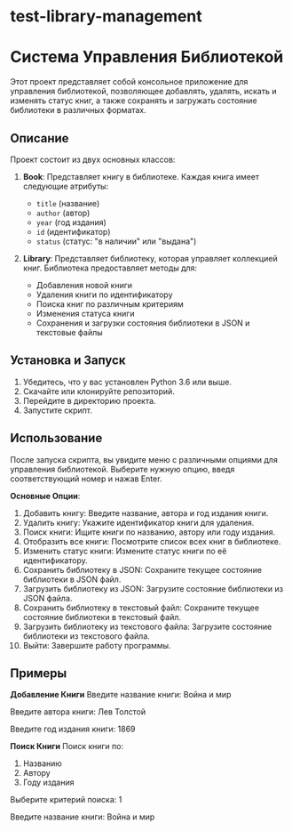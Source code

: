 # test-library-management
# Система Управления Библиотекой

Этот проект представляет собой консольное приложение для управления библиотекой, позволяющее добавлять, удалять, искать и изменять статус книг, а также сохранять и загружать состояние библиотеки в различных форматах.

## Описание

Проект состоит из двух основных классов:

1. **Book**: Представляет книгу в библиотеке. Каждая книга имеет следующие атрибуты:
   - `title` (название)
   - `author` (автор)
   - `year` (год издания)
   - `id` (идентификатор)
   - `status` (статус: "в наличии" или "выдана")

2. **Library**: Представляет библиотеку, которая управляет коллекцией книг. Библиотека предоставляет методы для:
   - Добавления новой книги
   - Удаления книги по идентификатору
   - Поиска книг по различным критериям
   - Изменения статуса книги
   - Сохранения и загрузки состояния библиотеки в JSON и текстовые файлы

## Установка и Запуск

1. Убедитесь, что у вас установлен Python 3.6 или выше.
2. Скачайте или клонируйте репозиторий.
3. Перейдите в директорию проекта.
4. Запустите скрипт.

## Использование
После запуска скрипта, вы увидите меню с различными опциями для управления библиотекой. Выберите нужную опцию, введя соответствующий номер и нажав Enter.

**Основные Опции**:
1. Добавить книгу: Введите название, автора и год издания книги.
2. Удалить книгу: Укажите идентификатор книги для удаления.
3. Поиск книги: Ищите книги по названию, автору или году издания.
4. Отобразить все книги: Посмотрите список всех книг в библиотеке.
5. Изменить статус книги: Измените статус книги по её идентификатору.
6. Сохранить библиотеку в JSON: Сохраните текущее состояние библиотеки в JSON файл.
7. Загрузить библиотеку из JSON: Загрузите состояние библиотеки из JSON файла.
8. Сохранить библиотеку в текстовый файл: Сохраните текущее состояние библиотеки в текстовый файл.
9. Загрузить библиотеку из текстового файла: Загрузите состояние библиотеки из текстового файла.
10. Выйти: Завершите работу программы.

## Примеры

**Добавление Книги**
Введите название книги: Война и мир

Введите автора книги: Лев Толстой

Введите год издания книги: 1869

**Поиск Книги**
Поиск книги по:
1. Названию
2. Автору
3. Году издания

Выберите критерий поиска: 1

Введите название книги: Война и мир
